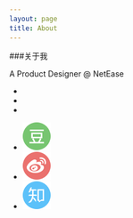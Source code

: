 ```yaml
---
layout: page
title: About
---
```



###关于我

A Product Designer @ NetEase

<ul>
	<li><a href="/"><i class="fa fa-twitter fa-2x"></i></a></li>
    <li><a href="https://github.com/SooHu"><i class="fa fa-github fa-2x"></i></a></li>
    <li><a href="https://www.linkedin.com/nhome/?trk="><i class="fa fa-linkedin fa-2x"></i></a></li>
</ul>
<ul>
	<li><a href="http://www.douban.com/people/Hikang.z/" target="_blank"><img src="/public/img/SNS/douban_C@2x.png" border=0 /></a></li>
	<li><a href="http://weibo.com/1644752893/profile?topnav=1&wvr=6" target="_blank"><img src="/public/img/SNS/sina_weibo_C@2x.png" border=0 /></a></li>
	<li><a href="http://www.zhihu.com/people/Hikang" target="_blank"><img src="/public/img/SNS/zhihu_C@2x.png" border=0 /></a></li>
</ul>
